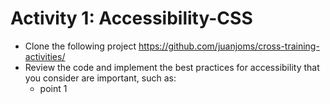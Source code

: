 # Activity 1: Accessibility-CSS

- Clone the following project https://github.com/juanjoms/cross-training-activities/
- Review the code and implement the best practices for accessibility that you consider are important, such as:
  - point 1
  
